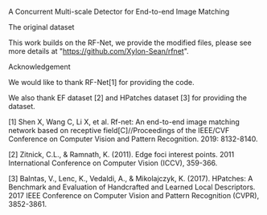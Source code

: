 A Concurrent Multi-scale Detector for End-to-end Image Matching


The original dataset

This work builds on the RF-Net, we provide the modified files, please see more details at "https://github.com/Xylon-Sean/rfnet".

Acknowledgement

We would like to thank RF-Net[1] for providing the code.

We also thank EF dataset [2] and HPatches dataset [3] for providing the dataset.

[1] Shen X, Wang C, Li X, et al. Rf-net: An end-to-end image matching network based on receptive field[C]//Proceedings of the IEEE/CVF Conference on Computer Vision and Pattern Recognition. 2019: 8132-8140.

[2] Zitnick, C.L., & Ramnath, K. (2011). Edge foci interest points. 2011 International Conference on Computer Vision (ICCV), 359-366.

[3] Balntas, V., Lenc, K., Vedaldi, A., & Mikolajczyk, K. (2017). HPatches: A Benchmark and Evaluation of Handcrafted and Learned Local Descriptors. 2017 IEEE Conference on Computer Vision and Pattern Recognition (CVPR), 3852-3861.
